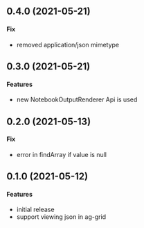 ## 0.4.0 (2021-05-21)

#### Fix
* removed application/json mimetype

## 0.3.0 (2021-05-21)

#### Features
* new NotebookOutputRenderer Api is used

## 0.2.0 (2021-05-13)

#### Fix
* error in findArray if value is null

## 0.1.0 (2021-05-12)

#### Features
* initial release
* support viewing json in ag-grid

